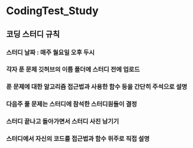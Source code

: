 # CodingTest_Study

## 코딩 스터디 규칙

### 스터디 날짜 : 매주 월요일 오후 두시

### 각자 푼 문제 깃허브의 이름 폴더에 스터디 전에 업로드

### 푼 문제에 대한 알고리즘 접근법과 사용한 함수 등을 간단히 주석으로 설명

### 다음주 풀 문제는 스터디에 참석한 스터디원들이 결정

### 스터디 끝나고 돌아가면서 스터디 사진 남기기

### 스터디에서 자신의 코드를 접근법과 함수 위주로 직접 설명
